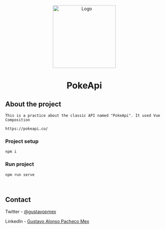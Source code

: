
<!-- PROJECT LOGO -->
<br />
<p align="center">
  <a href="https://github.com/GustavoPMex/social_network.git">
    <img src="https://i.imgur.com/b67v87R.png" alt="Logo" width="200" height="200">
  </a>

  <h1 align="center">PokeApi</h1>

</p>


## About the project
```
This is a practice about the classic API named "PokeApi". It used Vue Composition

https://pokeapi.co/
```

### Project setup
```
npm i
```

### Run project
```
npm run serve
```

<br>

## Contact
Twitter - [@gustavopmex](https://twitter.com/gustavopmex)

LinkedIn - [Gustavo Alonso Pacheco Mex](https://www.linkedin.com/in/gustavopmex/)
